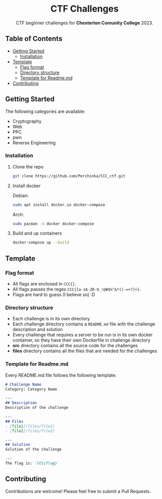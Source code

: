   <h1 align="center">CTF Challenges</h1>

<p align="center">CTF beginner challenges for <b>Chesterton Comunity College</b> 2023.</p>

## Table of Contents

- [Getting Started](#getting-started)
    - [Installation](#installation)
- [Template](#template)
  - [Flag format](#flag-format)
  - [Directory structure](#directory-structure)
  - [Template for Readme.md](#template-for-readmemd)
- [Contributing](#contributing)

## Getting Started

The following categories are available:

- Cryptography
- Web
- PPC
- pwn
- Reverse Engineering



### Installation

1. Clone the repo
   ```sh
   git clone https://github.com/Perchinka/CCC_ctf.git
   ```

2. Install docker
    
    Debian:
    ```sh
    sudo apt install docker.io docker-compose
    ```
    Arch:
    ```sh
    sudo pacman -S docker docker-compose
    ```

3. Build and up containers
    ```sh
    docker-compose up --build
    ```

## Template
### Flag format

- All flags are enclosed in `CCC{}`.
- All flags passes the regex `CCC{[a-zA-Z0-9_!@#$%^&*()-=+?]+}`.
- Flags are hard to guess (I believe so) :D

### Directory structure

- Each challenge is in its own directory
- Each challenge directory contains a `README.md` file with the challenge description and solution
- Every challenge that requires a server to be run is in its own docker container, so they have their own Dockerfile in challenge directory
- **src** directory contains all the source code for the challenges
- **files** directory contains all the files that are needed for the challenges

### Template for Readme.md

Every README.md file follows the following template:

```markdown
# Challenge Name
Category: Category Name

---
## Description
Description of the challenge

---
## Files
- [file1](files/file1)
- [file2](files/file2)

---
## Solution
Solution of the challenge

---
The flag is: `CCC{flag}`
```

## Contributing

Contributions are welcome! Please feel free to submit a Pull Requests.